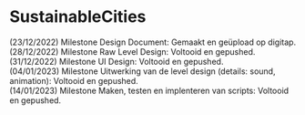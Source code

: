# SustainableCities

(23/12/2022) Milestone Design Document: Gemaakt en geüpload op digitap.<br />
(28/12/2022) Milestone Raw Level Design: Voltooid en gepushed.<br />
(31/12/2022) Milestone UI Design: Voltooid en gepushed.<br />
(04/01/2023) Milestone Uitwerking van de level design (details: sound, animation): Voltooid en gepushed.<br />
(14/01/2023) Milestone Maken, testen en implenteren van scripts: Voltooid en gepushed.<br />
